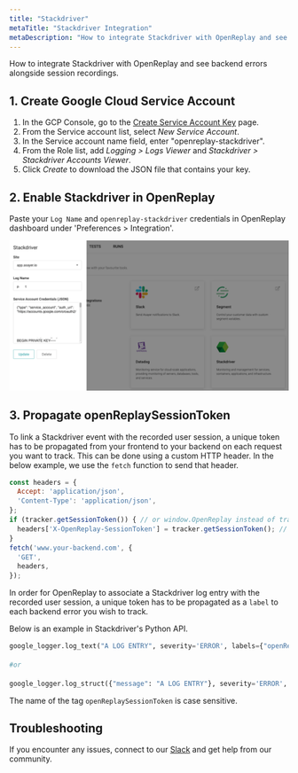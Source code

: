 ```yaml
---
title: "Stackdriver"
metaTitle: "Stackdriver Integration"
metaDescription: "How to integrate Stackdriver with OpenReplay and see backend errors alongside session replays."
---
```


How to integrate Stackdriver with OpenReplay and see backend errors alongside session recordings.

## 1. Create Google Cloud Service Account

1. In the GCP Console, go to the [Create Service Account Key](https://console.cloud.google.com/apis/credentials/serviceaccountkey?_ga=2.65088365.-270704106.1563504222) page.
2. From the Service account list, select *New Service Account*.
3. In the Service account name field, enter "openreplay-stackdriver".
4. From the Role list, add *Logging > Logs Viewer* and *Stackdriver > Stackdriver Accounts Viewer*.
5. Click *Create* to download the JSON file that contains your key.

## 2. Enable Stackdriver in OpenReplay

Paste your `Log Name` and `openreplay-stackdriver` credentials in OpenReplay dashboard under 'Preferences > Integration'.

![Stackdriver Integration in OpenReplay](../static/stackdriver-1.png#center)

## 3. Propagate openReplaySessionToken

To link a Stackdriver event with the recorded user session, a unique token has to be propagated from your frontend to your backend on each request you want to track. This can be done using a custom HTTP header. In the below example, we use the `fetch` function to send that header.

```javascript
const headers = {
  Accept: 'application/json',
  'Content-Type': 'application/json',
};
if (tracker.getSessionToken()) { // or window.OpenReplay instead of tracker if you're using the snippet
  headers['X-OpenReplay-SessionToken'] = tracker.getSessionToken(); // Inject openReplaySessionToken
}
fetch('www.your-backend.com', {
  'GET',
  headers,
});
```

In order for OpenReplay to associate a Stackdriver log entry with the recorded user session, a unique token has to be propagated as a `label` to each backend error you wish to track.

Below is an example in Stackdriver's Python API.

```Python
google_logger.log_text("A LOG ENTRY", severity='ERROR', labels={"openReplaySessionToken": OPENREPLAY_SESSION_TOKEN})

#or

google_logger.log_struct({"message": "A LOG ENTRY"}, severity='ERROR', labels={"openReplaySessionToken": OPENREPLAY_SESSION_TOKEN})
```

The name of the tag `openReplaySessionToken` is case sensitive.

## Troubleshooting

If you encounter any issues, connect to our [Slack](https://slack.openreplay.com) and get help from our community.
